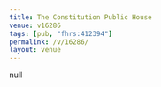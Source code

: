 ```yaml
---
title: The Constitution Public House
venue: v16286
tags: [pub, "fhrs:412394"]
permalink: /v/16286/
layout: venue
---
```

null